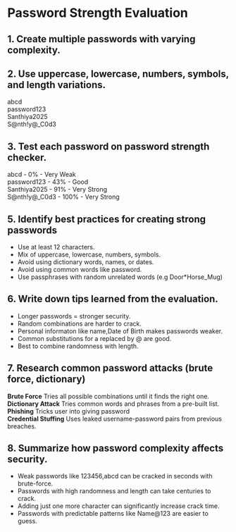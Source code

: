# Password Strength Evaluation

## 1. Create multiple passwords with varying complexity.
## 2. Use uppercase, lowercase, numbers, symbols, and length variations.

abcd  
password123  
Santhiya2025  
S@nth!y@_C0d3  

## 3. Test each password on password strength checker.

abcd            -   0%     -   Very Weak  
password123     -   43%    -   Good  
Santhiya2025    -   91%    -   Very Strong  
S@nth!y@_C0d3   -   100%   -   Very Strong  

## 5. Identify best practices for creating strong passwords

- Use at least 12 characters.  
- Mix of uppercase, lowercase, numbers, symbols.  
- Avoid using dictionary words, names, or dates.  
- Avoid using common words like password.  
- Use passphrases with random unrelated words (e.g Door*Horse_Mug)  

## 6. Write down tips learned from the evaluation.

- Longer passwords = stronger security.  
- Random combinations are harder to crack.  
- Personal informaton like name,Date of Birth makes passwords weaker.  
- Common substitutions for a replaced by @ are good.  
- Best to combine randomness with length.  

## 7. Research common password attacks (brute force, dictionary)

**Brute Force**           Tries all possible combinations until it finds the right one.  
**Dictionary Attack**     Tries common words and phrases from a pre-built list.  
**Phishing**              Tricks user into giving password  
**Credential Stuffing**   Uses leaked username-password pairs from previous breaches.  

## 8. Summarize how password complexity affects security.

- Weak passwords like 123456,abcd can be cracked in seconds with brute-force.  
- Passwords with high randomness and length can take centuries to crack.  
- Adding just one more character can significantly increase crack time.  
- Passwords with predictable patterns like Name@123 are easier to guess.  

